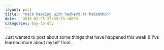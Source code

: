 ```yaml
---
layout: post
title:  "Hack hacking with hackers at hackathon"
date:   2016-02-25 22:33:29 +0000
categories: Day-to-day
---
```


Just wanted to post about some things that have happened this week & I've learned more about myself from. 
